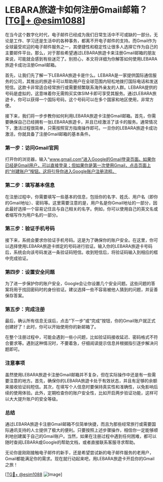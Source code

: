 # LEBARA旅遊卡如何注册Gmail邮箱？[[TG💪+ @esim1088](https://t.me/s/esim1088)]

在当今这个数字化时代，电子邮件已经成为我们日常生活中不可或缺的一部分。无论是工作、学习还是生活中的各种事务，都离不开电子邮件的支持。而Gmail作为全球最受欢迎的电子邮件服务之一，其便捷性和稳定性让很多人选择它作为自己的主要邮件平台。那么，对于那些希望通过LEBARA旅遊卡来注册Gmail邮箱的朋友来说，可能就会感到有些迷茫了。别担心，本文将详细为你解答如何使用LEBARA旅遊卡成功注册Gmail邮箱。

首先，让我们先了解一下LEBARA旅遊卡是什么。LEBARA是一家提供国际通信服务的公司，其推出的旅遊卡可以帮助用户在全球范围内轻松地拨打国际电话和发送短信。这款卡非常适合经常旅行或需要频繁联系海外亲友的人群。LEBARA提供的号码是虚拟的，这意味着你无需购买实体SIM卡即可享受其服务。通过LEBARA旅遊卡，你可以获得一个国际号码，这个号码可以在多个国家和地区使用，非常方便。

接下来，我们将一步步教你如何利用LEBARA旅遊卡注册Gmail邮箱。首先，你需要确保自己已经拥有一张LEBARA旅遊卡，并且已经激活了该卡的服务。通常情况下，激活过程很简单，只需按照官方指南操作即可。一旦你的LEBARA旅遊卡成功激活，你就具备了注册Gmail邮箱的基本条件。

### 第一步：访问Gmail官网

打开你的浏览器，输入“www.gmail.com”进入Google的Gmail登录页面。如果你已经是Gmail用户，可以直接登录；但如果你是第一次使用Gmail，点击页面上的“创建账户”按钮。这将引导你进入Google账户注册流程。

### 第二步：填写基本信息

在注册过程中，你需要填写一些基本的信息，包括你的名字、姓氏、用户名（即你的Gmail地址）、密码等。这里需要注意的是，用户名是你Gmail地址的一部分，因此最好选择一个容易记住且与自己相关的名字。例如，你可以使用自己的英文名或者缩写作为用户名的一部分。

### 第三步：验证手机号码

接下来，系统会要求你验证手机号码。这是为了确保你的账户安全。在这里，你可以选择使用LEBARA旅遊卡绑定的号码进行验证。输入你的LEBARA旅遊卡号码后，系统会向该号码发送一条验证码短信。收到短信后，将验证码输入到相应的框中完成验证。

### 第四步：设置安全问题

为了进一步保护你的账户安全，Google会让你设置几个安全问题。这些问题的答案将用于找回密码时的身份验证。建议选择一些不容易被他人猜到的问题，并妥善保存答案。

### 第五步：完成注册

最后，确认所有信息无误后，点击“下一步”或“完成”按钮，你的Gmail账户就正式创建好了！此时，你可以开始使用你的新邮箱了。

在整个注册过程中，可能会遇到一些小问题，比如验证码接收延迟、密码格式不符合要求等。遇到这种情况时，不要着急，仔细阅读提示信息并根据指引逐步解决问题即可。

### 注意事项

虽然使用LEBARA旅遊卡注册Gmail邮箱并不复杂，但在实际操作中还是有一些需要注意的地方。首先，确保你的LEBARA旅遊卡处于有效状态，并且有足够的余额来接收验证码短信。其次，在填写个人信息时要保持真实性和准确性，以免影响后续的使用体验。此外，定期检查你的账户安全性，比如开启两步验证功能，这样可以大大提升账户的安全等级。

### 总结

通过LEBARA旅遊卡注册Gmail邮箱不仅简单快捷，而且为那些经常旅行或需要国际通讯支持的人士提供了极大的便利。只要按照上述步骤操作，相信你一定能够顺利地创建属于自己的Gmail账户。当然，如果在注册过程中遇到任何困难，都可以随时查阅LEBARA或Google的帮助文档，或者直接联系客服寻求帮助。

无论你是刚刚接触电子邮件的新手，还是希望尝试新的电子邮件服务的老用户，Gmail都能满足你的需求。现在就行动起来吧，用LEBARA旅遊卡开启你的Gmail之旅！

[[TG💪+ @esim1088](https://t.me/s/esim1088) ![Image](https://i.postimg.cc/4NQfJmqS/Snipaste-2025-05-13-00-14-12.png)]